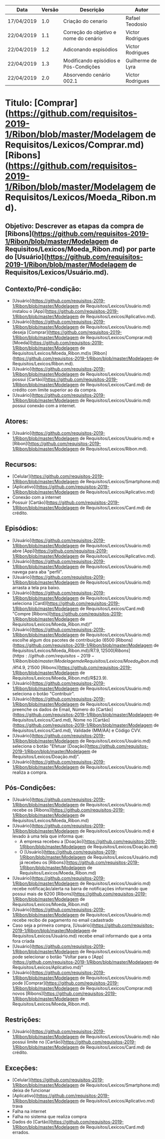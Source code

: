 | Data       | Versão | Descrição                              | Autor             |
| ---------- | ------ | -------------------------------------- | ----------------- |
| 17/04/2019 | 1.0    | Criação do cenario                     | Rafael Teodosio   |
| 22/04/2019 | 1.1    | Correção do objetivo e nome do cenário | Victor Rodrigues  |
| 22/04/2019 | 1.2    | Adiconando espisódios                  | Victor Rodrigues  |
| 22/04/2019 | 1.3    | Modificando episódios e Pós-Condições  | Guilherme de Lyra |
| 22/04/2019 | 2.0    | Absorvendo cenário 002.1               | Victor Rodrigues  |

# Titulo: [Comprar](https://github.com/requisitos-2019-1/Ribon/blob/master/Modelagem de Requisitos/Lexicos/Comprar.md) [Ribons](https://github.com/requisitos-2019-1/Ribon/blob/master/Modelagem de Requisitos/Lexicos/Moeda_Ribon.md).

## Objetivo: Descrever as etapas da compra de [Ribons](https://github.com/requisitos-2019-1/Ribon/blob/master/Modelagem de Requisitos/Lexicos/Moeda_Ribon.md) por parte do [Usuário](https://github.com/requisitos-2019-1/Ribon/blob/master/Modelagem de Requisitos/Lexicos/Usuário.md).

## Contexto/Pré-condição:

- [Usuário](https://github.com/requisitos-2019-1/Ribon/blob/master/Modelagem de Requisitos/Lexicos/Usuário.md) instalou o [App](https://github.com/requisitos-2019-1/Ribon/blob/master/Modelagem de Requisitos/Lexicos/Aplicativo.md).
- [Usuário](https://github.com/requisitos-2019-1/Ribon/blob/master/Modelagem de Requisitos/Lexicos/Usuário.md) deseja [Comprar](https://github.com/requisitos-2019-1/Ribon/blob/master/Modelagem de Requisitos/Lexicos/Comprar.md) [Moeda](https://github.com/requisitos-2019-1/Ribon/blob/master/Modelagem de Requisitos/Lexicos/Moeda_Ribon.md)s [Ribon](https://github.com/requisitos-2019-1/Ribon/blob/master/Modelagem de Requisitos/Lexicos/Ribon.md).
- [Usuário](https://github.com/requisitos-2019-1/Ribon/blob/master/Modelagem de Requisitos/Lexicos/Usuário.md) possui [Cartão](https://github.com/requisitos-2019-1/Ribon/blob/master/Modelagem de Requisitos/Lexicos/Card.md) de crédito com limite superior ao da compra.
- [Usuário](https://github.com/requisitos-2019-1/Ribon/blob/master/Modelagem de Requisitos/Lexicos/Usuário.md) possui conexão com a internet.

## Atores:

- [Usuário](https://github.com/requisitos-2019-1/Ribon/blob/master/Modelagem de Requisitos/Lexicos/Usuário.md) e [Ribon](https://github.com/requisitos-2019-1/Ribon/blob/master/Modelagem de Requisitos/Lexicos/Ribon.md).

## Recursos:

- [Celular](https://github.com/requisitos-2019-1/Ribon/blob/master/Modelagem de Requisitos/Lexicos/Smartphone.md)
- [Aplicativo](https://github.com/requisitos-2019-1/Ribon/blob/master/Modelagem de Requisitos/Lexicos/Aplicativo.md)
- Conexão com a internet
- Possuir [Cartão](https://github.com/requisitos-2019-1/Ribon/blob/master/Modelagem de Requisitos/Lexicos/Card.md) de crédito.

## Episódios:

- [Usuário](https://github.com/requisitos-2019-1/Ribon/blob/master/Modelagem de Requisitos/Lexicos/Usuário.md) abre [App](https://github.com/requisitos-2019-1/Ribon/blob/master/Modelagem de Requisitos/Lexicos/Aplicativo.md).
- [Usuário](https://github.com/requisitos-2019-1/Ribon/blob/master/Modelagem de Requisitos/Lexicos/Usuário.md) navega para aba "perfil".
- [Usuário](https://github.com/requisitos-2019-1/Ribon/blob/master/Modelagem de Requisitos/Lexicos/Usuário.md) arrasta a tela pra baixo.
- [Usuário](https://github.com/requisitos-2019-1/Ribon/blob/master/Modelagem de Requisitos/Lexicos/Usuário.md) seleciona [Card](https://github.com/requisitos-2019-1/Ribon/blob/master/Modelagem de Requisitos/Lexicos/Card.md) "Compre [Ribons](https://github.com/requisitos-2019-1/Ribon/blob/master/Modelagem de Requisitos/Lexicos/Moeda_Ribon.md)!"
- [Usuário](https://github.com/requisitos-2019-1/Ribon/blob/master/Modelagem de Requisitos/Lexicos/Usuário.md) escolhe algum dos pacotes de contribuição (6500 [Ribons](https://github.com/requisitos-2019-1/Ribon/blob/master/Modelagem de Requisitos/Lexicos/Moeda_Ribon.md)/R$7.9, 12500 [Ribons](https://github.com/requisitos-2019-1/Ribon/blob/master/Modelagem de Requisitos/Lexicos/Moeda_Ribon.md)/R$14.9, 21500 [Ribons](https://github.com/requisitos-2019-1/Ribon/blob/master/Modelagem de Requisitos/Lexicos/Moeda_Ribon.md)/R$23.9).
- [Usuário](https://github.com/requisitos-2019-1/Ribon/blob/master/Modelagem de Requisitos/Lexicos/Usuário.md) seleciona o botão "Contribuir".
- [Usuário](https://github.com/requisitos-2019-1/Ribon/blob/master/Modelagem de Requisitos/Lexicos/Usuário.md) preenche os dados de Email, Número do [Cartão](https://github.com/requisitos-2019-1/Ribon/blob/master/Modelagem de Requisitos/Lexicos/Card.md), Nome no [Cartão](https://github.com/requisitos-2019-1/Ribon/blob/master/Modelagem de Requisitos/Lexicos/Card.md), Validade (MM/AA) e Código CVV.
- [Usuário](https://github.com/requisitos-2019-1/Ribon/blob/master/Modelagem de Requisitos/Lexicos/Usuário.md) seleciona o botão "Efetuar [Doação](https://github.com/requisitos-2019-1/Ribon/blob/master/Modelagem de Requisitos/Lexicos/Doação.md)".
- [Usuário](https://github.com/requisitos-2019-1/Ribon/blob/master/Modelagem de Requisitos/Lexicos/Usuário.md) realiza a compra.

## Pós-Condições:

- [Usuário](https://github.com/requisitos-2019-1/Ribon/blob/master/Modelagem de Requisitos/Lexicos/Usuário.md) recebe os [Ribons](https://github.com/requisitos-2019-1/Ribon/blob/master/Modelagem de Requisitos/Lexicos/Moeda_Ribon.md)
- [Usuário](https://github.com/requisitos-2019-1/Ribon/blob/master/Modelagem de Requisitos/Lexicos/Usuário.md) é levado à uma tela que informa que:
  * A empresa recebeu a [Doação](https://github.com/requisitos-2019-1/Ribon/blob/master/Modelagem de Requisitos/Lexicos/Doação.md)
  * O [Usuário](https://github.com/requisitos-2019-1/Ribon/blob/master/Modelagem de Requisitos/Lexicos/Usuário.md) já recebeu os [Ribons](https://github.com/requisitos-2019-1/Ribon/blob/master/Modelagem de Requisitos/Lexicos/Moeda_Ribon.md)
- [Usuário](https://github.com/requisitos-2019-1/Ribon/blob/master/Modelagem de Requisitos/Lexicos/Usuário.md) recebe notificação/alerta na barra de notificações informando que possui mais de 6200 [Ribons](https://github.com/requisitos-2019-1/Ribon/blob/master/Modelagem de Requisitos/Lexicos/Moeda_Ribon.md)
- [Usuário](https://github.com/requisitos-2019-1/Ribon/blob/master/Modelagem de Requisitos/Lexicos/Usuário.md) recebe recibo de pagamento no email cadastrado
- Caso seja a primeira compra, [Usuário](https://github.com/requisitos-2019-1/Ribon/blob/master/Modelagem de Requisitos/Lexicos/Usuário.md) recebe email informando que a onta fora criada
- [Usuário](https://github.com/requisitos-2019-1/Ribon/blob/master/Modelagem de Requisitos/Lexicos/Usuário.md) pode selecionar o botão "Voltar para o [App](https://github.com/requisitos-2019-1/Ribon/blob/master/Modelagem de Requisitos/Lexicos/Aplicativo.md)"
- [Usuário](https://github.com/requisitos-2019-1/Ribon/blob/master/Modelagem de Requisitos/Lexicos/Usuário.md) pode [Comprar](https://github.com/requisitos-2019-1/Ribon/blob/master/Modelagem de Requisitos/Lexicos/Comprar.md) novos [Ribons](https://github.com/requisitos-2019-1/Ribon/blob/master/Modelagem de Requisitos/Lexicos/Moeda_Ribon.md).

## Restrições:

- [Usuário](https://github.com/requisitos-2019-1/Ribon/blob/master/Modelagem de Requisitos/Lexicos/Usuário.md) não possui limite no [Cartão](https://github.com/requisitos-2019-1/Ribon/blob/master/Modelagem de Requisitos/Lexicos/Card.md) de crédito.

## Exceções:

- [Celular](https://github.com/requisitos-2019-1/Ribon/blob/master/Modelagem de Requisitos/Lexicos/Smartphone.md) deixa de funcionar
- [Aplicativo](https://github.com/requisitos-2019-1/Ribon/blob/master/Modelagem de Requisitos/Lexicos/Aplicativo.md) trava
- Falha na internet
- Falha no sistema que realiza compra
- Dados do [Cartão](https://github.com/requisitos-2019-1/Ribon/blob/master/Modelagem de Requisitos/Lexicos/Card.md) errados.
